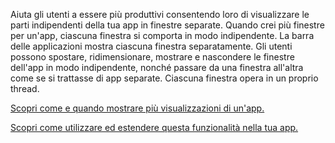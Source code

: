 ﻿Aiuta gli utenti a essere più produttivi consentendo loro di visualizzare le parti indipendenti della tua app in finestre separate. Quando crei più finestre per un'app, ciascuna finestra si comporta in modo indipendente. La barra delle applicazioni mostra ciascuna finestra separatamente. Gli utenti possono spostare, ridimensionare, mostrare e nascondere le finestre dell'app in modo indipendente, nonché passare da una finestra all'altra come se si trattasse di app separate. Ciascuna finestra opera in un proprio thread.

[Scopri come e quando mostrare più visualizzazioni di un'app.](https://docs.microsoft.com/windows/uwp/design/layout/show-multiple-views)

[Scopri come utilizzare ed estendere questa funzionalità nella tua app.](https://github.com/Microsoft/WindowsTemplateStudio/blob/dev/docs/features/multiple-views.md)
